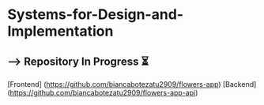 # Systems-for-Design-and-Implementation
## --> Repository In Progress ⏳
[Frontend] (https://github.com/biancabotezatu2909/flowers-app)
[Backend] (https://github.com/biancabotezatu2909/flowers-app-api)
